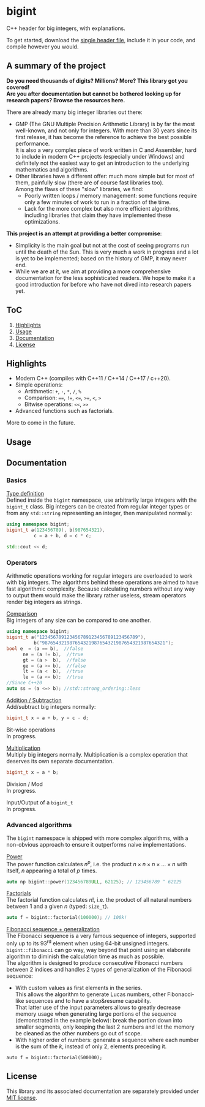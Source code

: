# bigint

C++ header for big integers, with explanations.

To get started, download the [single header file](./source/bigint.h), include it in your code, and compile however you would.

## A summary of the project

**Do you need thousands of digits? Millions? More? This library got you covered!<br/>
Are you after documentation but cannot be bothered looking up for research papers? Browse the resources here.**

There are already many big integer libraries out there:

- GMP (The GNU Multiple Precision Arithmetic Library) is by far the most well-known, and not only for integers.
With more than 30 years since its first release, it has become the reference to achieve the best possible performance.<br/>
It is also a very complex piece of work written in C and Assembler, hard to include in modern C++ projects (especially under Windows) and definitely not the easiest way to get an introduction to the underlying mathematics and algorithms.
- Other libraries have a different offer: much more simple but for most of them, painfully slow (there are of course fast libraries too).<br/>
Among the flaws of these "slow" libraries, we find:
   - Poorly written loops / memory management: some functions require only a few minutes of work to run in a fraction of the time.
   - Lack for the more complex but also more efficient algorithms, including libraries that claim they have implemented these optimizations.

**This project is an attempt at providing a better compromise**:<br/>
 - Simplicity is the main goal but not at the cost of seeing programs run until the death of the Sun. This is very much a work in progress and a lot is yet to be implemented; based on the history of GMP, it may never end.
 - While we are at it, we aim at providing a more comprehensive documentation for the less sophisticated readers. We hope to make it a good introduction for before who have not dived into research papers yet.

## ToC

1. [Highlights](.#Highlights)
1. [Usage](.#Usage)
1. [Documentation](.#Documentation)
1. [License](.#License) 

## Highlights

- Modern C++ (compiles with C++11 / C++14 / C++17 / c++20).
- Simple operations:  
  - Artithmetic: `+`, `-`, `*`, `/`, `%`
  - Comparison: `==`, `!=`, `<=`, `>=`, `<`, `>`
  - Bitwise operations: `<<`, `>>`
- Advanced functions such as factorials.

More to come in the future.

## Usage

## Documentation

### Basics

[Type definition](/AtmoFX/bigint/blob/master/documentation/basics.md)<br/>
Defined inside the `bigint` namespace, use arbitrarily large integers with the `bigint_t` class.
Big integers can be created from regular integer types or from any `std::string` representing an integer, then manipulated normally:
```c++
using namespace bigint;
bigint_t a(123456789), b(987654321),
          c = a + b, d = c * c;

std::cout << d;
```

### Operators

 Arithmetic operations working for regular integers are overloaded to work with big integers. The algorithms behind these operations are aimed to have fast algorithmic complexity. 
 Because calculating numbers without any way to output them would make the library rather useless, stream operators render big integers as strings.

[Comparison](/AtmoFX/bigint/blob/master/documentation/comparison.md)<br/>
Big integers of any size can be compared to one another.
```c++
using namespace bigint;
bigint_t a("123456789123456789123456789123456789"),
          b("987654321987654321987654321987654321987654321");
bool e  = (a == b),  //false
      ne = (a != b),  //true
      gt = (a >  b),  //false
      ge = (a >= b),  //false
      lt = (a <  b),  //true
      le = (a <= b);  //true
//Since C++20
auto ss = (a <=> b); //std::strong_ordering::less
```

[Addition / Subtraction](/AtmoFX/bigint/blob/master/documentation/addition_subtraction.md)<br/>
Add/subtract big integers normally:
```c++
bigint_t x = a + b, y = c - d;
```

Bit-wise operations<br/>
In progress.

[Multiplication](/AtmoFX/bigint/blob/master/documentation/multiplication.md)<br/>
Multiply big integers normally. Multiplication is a complex operation that deserves its own separate documentation.
```c++
bigint_t x = a * b;
```

Division / Mod<br/>
In progress.

Input/Output of a `bigint_t`<br/>
In progress.
 
 ### Advanced algorithms

 The `bigint` namespace is shipped with more complex algorithms, with a non-obvious approach to ensure it outperforms naive implementations.

[Power](/AtmoFX/bigint/blob/master/documentation/power.md)<br/>
The power function calculates $n^p$, i.e. the product $n \times n \times n \times \dotsc \times n$ with itself, $n$ appearing a total of $p$ times.
```c++
auto np bigint::power(123456789ULL, 62125); // 123456789 ^ 62125 
```

[Factorials](/AtmoFX/bigint/blob/master/documentation/factorial.md)<br/>
The factorial function calculates $n!$, i.e. the product of all natural numbers between 1 and a given $n$ (typed: `size_t`). 
```c++
auto f = bigint::factorial(100000); // 100k!
```

[Fibonacci sequence + generalization](/AtmoFX/bigint/blob/master/documentation/fibonacci.md)<br/>
The Fibonacci sequence is a very famous sequence of integers, supported only up to its $93^\text{rd}$ element when using 64-bit unsigned integers. `bigint::fibonacci` can go way, way beyond that point using an elaborate algorithm to diminish the calculation time as much as possible.<br/>
The algorithm is designed to produce consecutive Fibonacci numbers between 2 indices and handles 2 types of generalization of the Fibonacci sequence:
  - With custom values as first elements in the series.<br/>
  This allows the algorithm to generate Lucas numbers, other Fibonacci-like sequences and to have a stop&resume capability.<br/>
  That latter use of the input parameters allows to greatly decrease memory usage when generating large portions of the sequence (demonstrated in the example below): break the portion down into smaller segments, only keeping the last 2 numbers and let the memory be cleaned as the other numbers go out of scope.
  - With higher order of numbers: generate a sequence where each number is the sum of the $k$, instead of only 2, elements preceding it.

```c+
auto f = bigint::factorial(500000);
```

## License

This library and its associated documentation are separately provided under [MIT license](/AtmoFX/bigint/blob/master/License.md).
